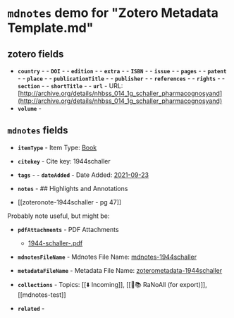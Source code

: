 # `mdnotes` demo for "Zotero Metadata Template.md"

## zotero fields

- **`country`** - - **`DOI`** - - **`edition`** - - **`extra`** - - **`ISBN`** - - **`issue`** - - **`pages`** - - **`patent`** - - **`place`** - - **`publicationTitle`** - - **`publisher`** - - **`references`** - - **`rights`** - - **`section`** - - **`shortTitle`** - - **`url`** -  URL: [http://archive.org/details/nhbss_014_1g_schaller_pharmacognosyand](http://archive.org/details/nhbss_014_1g_schaller_pharmacognosyand)
- **`volume`** - 


## `mdnotes`  fields

- **`itemType`** -  Item Type: [Book](book)
- **`citekey`** -  Cite key: 1944schaller
- **`tags`** - - **`dateAdded`** -  Date Added: [2021-09-23](2021-09-23)
- **`notes`** - ## Highlights and Annotations

- [[zoteronote-1944schaller - pg 47]]

Probably note useful, but might be:

- **`pdfAttachments`** -  PDF Attachments
	- [1944-schaller-.pdf](zotero://open-pdf/library/items/6UJRFL6D)

- **`mdnotesFileName`** -  Mdnotes File Name: [mdnotes-1944schaller](mdnotes-1944schaller)

- **`metadataFileName`** -  Metadata File Name: [zoterometadata-1944schaller](zoterometadata-1944schaller)

- **`collections`** -  Topics: [[⬇️ Incoming]], [[🌿📚 RaNoAll (for export)]], [[mdnotes-test]]

- **`related`** - 
  